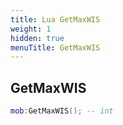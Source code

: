 ```yaml
---
title: Lua GetMaxWIS
weight: 1
hidden: true
menuTitle: GetMaxWIS
---
```

## GetMaxWIS
```lua
mob:GetMaxWIS(); -- int
```